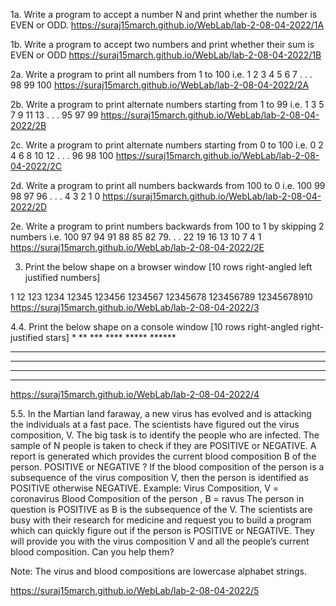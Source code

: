 1a. Write a program to accept a number N and print whether the number is EVEN or ODD.
https://suraj15march.github.io/WebLab/lab-2-08-04-2022/1A

1b. Write a program to accept two numbers and print whether their sum is EVEN or ODD
https://suraj15march.github.io/WebLab/lab-2-08-04-2022/1B

2a.	Write a program to print all numbers from 1 to 100 i.e. 1 2 3 4 5 6 7 . . . 98 99 100
https://suraj15march.github.io/WebLab/lab-2-08-04-2022/2A

2b.	Write a program to print alternate numbers starting from 1 to 99 i.e. 1 3 5 7 9 11 13 . . . 95 97 99
https://suraj15march.github.io/WebLab/lab-2-08-04-2022/2B

2c.	Write a program to print alternate numbers starting from 0 to 100 i.e. 0 2 4 6 8 10 12 . . . 96 98 100
https://suraj15march.github.io/WebLab/lab-2-08-04-2022/2C

2d.	Write a program to print all numbers backwards from 100 to 0 i.e. 100 99 98 97 96 . . . 4 3 2 1 0
https://suraj15march.github.io/WebLab/lab-2-08-04-2022/2D

2e.	Write a program to print numbers backwards from 100 to 1 by skipping 2 numbers i.e. 100 97 94 91 88 85 82 79. . . 22 19 16 13 10 7 4 1
https://suraj15march.github.io/WebLab/lab-2-08-04-2022/2E

3.	Print the below shape on a browser window [10 rows right-angled left justified numbers]

1
12
123
1234
12345
123456
1234567
12345678
123456789
12345678910
https://suraj15march.github.io/WebLab/lab-2-08-04-2022/3


4.4.	Print the below shape on a console window [10 rows right-angled right-justified stars]
         *
        **
       ***
      ****
     *****
    ******
   *******
  ********
 *********
**********
https://suraj15march.github.io/WebLab/lab-2-08-04-2022/4


5.5.	In the Martian land faraway, a new virus has evolved and is attacking the individuals at a fast pace. The scientists have figured out the virus composition, V. The big task is to identify the people who are infected. The sample of N people is taken to check if they are POSITIVE or NEGATIVE. A report is generated which provides the current blood composition B of the person.
POSITIVE or NEGATIVE ?
If the blood composition of the person is a subsequence of the virus composition V, then the person is identified as POSITIVE otherwise NEGATIVE.
Example:
Virus Composition, V = coronavirus
Blood Composition of the person , B = ravus
The person in question is POSITIVE as B is the subsequence of the V.
The scientists are busy with their research for medicine and request you to build a program which can quickly figure out if the person is POSITIVE or NEGATIVE. They will provide you with the virus composition V and all the people’s current blood composition. Can you help them?

Note: The virus and blood compositions are lowercase alphabet strings.

https://suraj15march.github.io/WebLab/lab-2-08-04-2022/5



